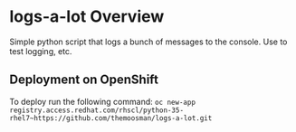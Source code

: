 # logs-a-lot Overview

Simple python script that logs a bunch of messages to the console.  Use to test logging, etc.

## Deployment on OpenShift

To deploy run the following command:
`oc new-app registry.access.redhat.com/rhscl/python-35-rhel7~https://github.com/themoosman/logs-a-lot.git`
